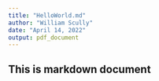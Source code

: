 ```yaml
---
title: "HelloWorld.md"
author: "William Scully"
date: "April 14, 2022"
output: pdf_document
---
```


## This is markdown document
